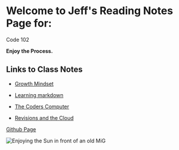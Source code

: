 # Welcome to Jeff's Reading Notes Page for:

Code 102

**Enjoy the Process.**



## Links to Class Notes

- [Growth Mindset](growth_mindset.md)

- [Learning markdown](class1.md)

- [The Coders Computer](class2.md)

- [Revisions and the Cloud](class3.md)

[Github Page](jinman36.github.io/reading-notes/)


![Enjoying the Sun in front of an old MiG](img_1380.jpg)
